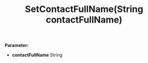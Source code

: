 ﻿---
uid: crmscript_ref_NSAlarmData_SetContactFullName
title: SetContactFullName(String contactFullName)
intellisense: NSAlarmData.SetContactFullName
keywords: NSAlarmData, GetContactFullName
so.topic: reference
---



**Parameter:** 
 - **contactFullName** String

